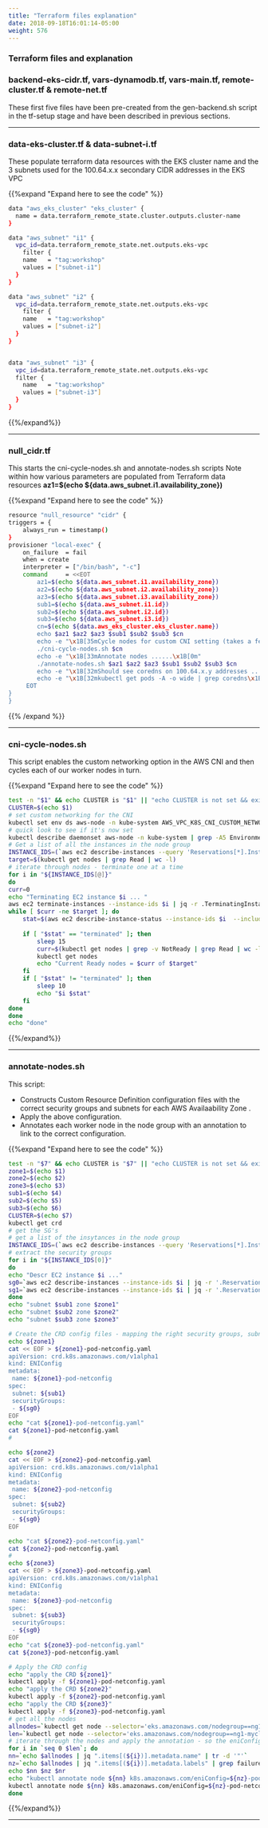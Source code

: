 ```yaml
---
title: "Terraform files explanation"
date: 2018-09-18T16:01:14-05:00
weight: 576
---
```


### Terraform files and explanation

### backend-eks-cidr.tf, vars-dynamodb.tf, vars-main.tf, remote-cluster.tf & remote-net.tf

These first five files have been pre-created from the gen-backend.sh script in the tf-setup stage and have been described in previous sections.

----

### data-eks-cluster.tf	& data-subnet-i.tf

These populate terraform data resources with the EKS cluster name and the 3 subnets used for the 100.64.x.x secondary CIDR addresses in the EKS VPC

{{%expand "Expand here to see the code" %}}
```bash
data "aws_eks_cluster" "eks_cluster" {
  name = data.terraform_remote_state.cluster.outputs.cluster-name
}
```

```bash
data "aws_subnet" "i1" {
  vpc_id=data.terraform_remote_state.net.outputs.eks-vpc
    filter {
    name   = "tag:workshop"
    values = ["subnet-i1"]
  }
}

data "aws_subnet" "i2" {
  vpc_id=data.terraform_remote_state.net.outputs.eks-vpc
    filter {
    name   = "tag:workshop"
    values = ["subnet-i2"]
  }
}


data "aws_subnet" "i3" {
  vpc_id=data.terraform_remote_state.net.outputs.eks-vpc
  filter {
    name   = "tag:workshop"
    values = ["subnet-i3"]
  }
}
```

{{%/expand%}}

---


### null_cidr.tf

This starts the cni-cycle-nodes.sh and annotate-nodes.sh scripts
Note within how various parameters are populated from Terraform data resources **az1=$(echo ${data.aws_subnet.i1.availability_zone})**


{{%expand "Expand here to see the code" %}}

```bash
resource "null_resource" "cidr" {
triggers = {
    always_run = timestamp()
}
provisioner "local-exec" {
    on_failure  = fail
    when = create
    interpreter = ["/bin/bash", "-c"]
    command     = <<EOT
        az1=$(echo ${data.aws_subnet.i1.availability_zone})
        az2=$(echo ${data.aws_subnet.i2.availability_zone})
        az3=$(echo ${data.aws_subnet.i3.availability_zone})
        sub1=$(echo ${data.aws_subnet.i1.id})
        sub2=$(echo ${data.aws_subnet.i2.id})
        sub3=$(echo ${data.aws_subnet.i3.id})
        cn=$(echo ${data.aws_eks_cluster.eks_cluster.name})
        echo $az1 $az2 $az3 $sub1 $sub2 $sub3 $cn
        echo -e "\x1B[35mCycle nodes for custom CNI setting (takes a few minutes) ......\x1B[0m"
        ./cni-cycle-nodes.sh $cn
        echo -e "\x1B[33mAnnotate nodes ......\x1B[0m"
        ./annotate-nodes.sh $az1 $az2 $az3 $sub1 $sub2 $sub3 $cn
        echo -e "\x1B[32mShould see coredns on 100.64.x.y addresses ......\x1B[0m"
        echo -e "\x1B[32mkubectl get pods -A -o wide | grep coredns\x1B[0m"   
     EOT
}
}

```
{{% /expand %}}

---

### cni-cycle-nodes.sh

This script enables the custom networking option in the AWS CNI and then cycles each of our worker nodes in turn.

{{%expand "Expand here to see the code" %}}
```bash
test -n "$1" && echo CLUSTER is "$1" || "echo CLUSTER is not set && exit"
CLUSTER=$(echo $1)
# set custom networking for the CNI
kubectl set env ds aws-node -n kube-system AWS_VPC_K8S_CNI_CUSTOM_NETWORK_CFG=true
# quick look to see if it's now set
kubectl describe daemonset aws-node -n kube-system | grep -A5 Environment | grep CUSTOM
# Get a list of all the instances in the node group
INSTANCE_IDS=(`aws ec2 describe-instances --query 'Reservations[*].Instances[*].InstanceId' --filters "Name=tag-key,Values=eks:nodegroup-name" "Name=instance-state-name,Values=running" "Name=tag-value,Values=ng1-mycluster1" --output text` )
target=$(kubectl get nodes | grep Read | wc -l)
# iterate through nodes - terminate one at a time
for i in "${INSTANCE_IDS[@]}"
do
curr=0
echo "Terminating EC2 instance $i ... "
aws ec2 terminate-instances --instance-ids $i | jq -r .TerminatingInstances[0].CurrentState.Name
while [ $curr -ne $target ]; do
    stat=$(aws ec2 describe-instance-status --instance-ids $i  --include-all-instances | jq -r .InstanceStatuses[0].InstanceState.Name)
    
    if [ "$stat" == "terminated" ]; then
        sleep 15
        curr=$(kubectl get nodes | grep -v NotReady | grep Read | wc -l)
        kubectl get nodes
        echo "Current Ready nodes = $curr of $target"
    fi
    if [ "$stat" != "terminated" ]; then
        sleep 10
        echo "$i $stat"
    fi
done
done
echo "done"
```

{{%/expand%}}

---

### annotate-nodes.sh

This script:

* Constructs Custom Resource Definition configuration files with the correct security groups and subnets for each AWS Availaability Zone .
* Apply the above configuration.
* Annotates each worker node in the node group with an annotation to link to the correct configuration.

{{%expand "Expand here to see the code" %}}
```bash
test -n "$7" && echo CLUSTER is "$7" || "echo CLUSTER is not set && exit"
zone1=$(echo $1)
zone2=$(echo $2)
zone3=$(echo $3)
sub1=$(echo $4)
sub2=$(echo $5)
sub3=$(echo $6)
CLUSTER=$(echo $7)
kubectl get crd
# get the SG's
# get a list of the insytances in the node group
INSTANCE_IDS=(`aws ec2 describe-instances --query 'Reservations[*].Instances[*].InstanceId' --filters "Name=tag-key,Values=eks:nodegroup-name" "Name=tag-value,Values=ng1-mycluster1" "Name=instance-state-name,Values=running" --output text`)
# extract the security groups
for i in "${INSTANCE_IDS[0]}"
do
echo "Descr EC2 instance $i ..."
sg0=`aws ec2 describe-instances --instance-ids $i | jq -r '.Reservations[].Instances[].SecurityGroups[0].GroupId'`
sg1=`aws ec2 describe-instances --instance-ids $i | jq -r '.Reservations[].Instances[].SecurityGroups[1].GroupId'`
done
echo "subnet $sub1 zone $zone1"
echo "subnet $sub2 zone $zone2"
echo "subnet $sub3 zone $zone3"

# Create the CRD config files - mapping the right security groups, subnets for the zone
echo ${zone1}
cat << EOF > ${zone1}-pod-netconfig.yaml
apiVersion: crd.k8s.amazonaws.com/v1alpha1
kind: ENIConfig
metadata:
 name: ${zone1}-pod-netconfig
spec:
 subnet: ${sub1}
 securityGroups:
 - ${sg0}
EOF
echo "cat ${zone1}-pod-netconfig.yaml"
cat ${zone1}-pod-netconfig.yaml
#

echo ${zone2}
cat << EOF > ${zone2}-pod-netconfig.yaml
apiVersion: crd.k8s.amazonaws.com/v1alpha1
kind: ENIConfig
metadata:
 name: ${zone2}-pod-netconfig
spec:
 subnet: ${sub2}
 securityGroups:
 - ${sg0}
EOF

echo "cat ${zone2}-pod-netconfig.yaml"
cat ${zone2}-pod-netconfig.yaml
#
echo ${zone3}
cat << EOF > ${zone3}-pod-netconfig.yaml
apiVersion: crd.k8s.amazonaws.com/v1alpha1
kind: ENIConfig
metadata:
 name: ${zone3}-pod-netconfig
spec:
 subnet: ${sub3}
 securityGroups:
 - ${sg0}
EOF
echo "cat ${zone3}-pod-netconfig.yaml"
cat ${zone3}-pod-netconfig.yaml

# Apply the CRD config
echo "apply the CRD ${zone1}"
kubectl apply -f ${zone1}-pod-netconfig.yaml
echo "apply the CRD ${zone2}"
kubectl apply -f ${zone2}-pod-netconfig.yaml
echo "apply the CRD ${zone3}"
kubectl apply -f ${zone3}-pod-netconfig.yaml
# get all the nodes
allnodes=`kubectl get node --selector='eks.amazonaws.com/nodegroup==ng1-mycluster1' -o json`
len=`kubectl get node --selector='eks.amazonaws.com/nodegroup==ng1-mycluster1' -o json | jq '.items | length-1'`
# iterate through the nodes and apply the annotation - so the eniConfig can match
for i in `seq 0 $len`; do
nn=`echo $allnodes | jq ".items[(${i})].metadata.name" | tr -d '"'`
nz=`echo $allnodes | jq ".items[(${i})].metadata.labels" | grep failure | grep zone | cut -f2 -d':' | tr -d ' ' | tr -d ','| tr -d '"'`
echo $nn $nz $nr
echo "kubectl annotate node ${nn} k8s.amazonaws.com/eniConfig=${nz}-pod-netconfig"
kubectl annotate node ${nn} k8s.amazonaws.com/eniConfig=${nz}-pod-netconfig
done
```

{{%/expand%}}

---

